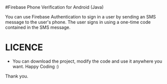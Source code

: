 #Firebase Phone Verification for Android (Java)

You can use Firebase Authentication to sign in a user by sending an SMS message to the user's phone. The user signs in using a one-time code contained in the SMS message.


# LICENCE

* You can download the project, modify the code and use it anywhere you want. Happy Coding :)

Thank you.